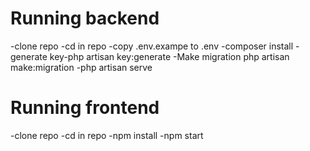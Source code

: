 # Running backend
-clone repo
-cd in repo
-copy .env.exampe to .env 
-composer install
-generate key-php artisan key:generate
-Make migration php artisan make:migration
-php artisan serve

# Running frontend

-clone repo
-cd in repo
-npm install 
-npm start

